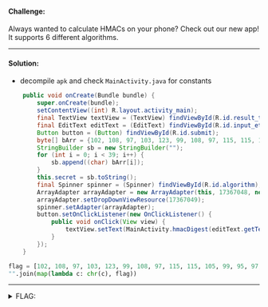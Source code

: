 #### Challenge:

Always wanted to calculate HMACs on your phone? Check out our new app! It supports 6 different algorithms.

---

#### Solution:

- decompile `apk` and check `MainActivity.java` for constants

```java
    public void onCreate(Bundle bundle) {
        super.onCreate(bundle);
        setContentView((int) R.layout.activity_main);
        final TextView textView = (TextView) findViewById(R.id.result_tv);
        final EditText editText = (EditText) findViewById(R.id.input_et);
        Button button = (Button) findViewById(R.id.submit);
        byte[] bArr = {102, 108, 97, 103, 123, 99, 108, 97, 115, 115, 105, 99, 95, 97, 112, 107, 95, 100, 101, 99, 111, 109, 112, 105, 108, 101, 95, 115, 104, 101, 110, 97, 110, 105, 103, 97, 110, 115, 125};
        StringBuilder sb = new StringBuilder("");
        for (int i = 0; i < 39; i++) {
            sb.append((char) bArr[i]);
        }
        this.secret = sb.toString();
        final Spinner spinner = (Spinner) findViewById(R.id.algorithm);
        ArrayAdapter arrayAdapter = new ArrayAdapter(this, 17367048, new String[]{"HmacMD5", "HmacSHA1", "HmacSHA224", "HmacSHA256", "HmacSHA384", "HmacSHA512"});
        arrayAdapter.setDropDownViewResource(17367049);
        spinner.setAdapter(arrayAdapter);
        button.setOnClickListener(new OnClickListener() {
            public void onClick(View view) {
                textView.setText(MainActivity.hmacDigest(editText.getText().toString(), MainActivity.this.secret, spinner.getSelectedItem().toString()));
            }
        });
    }
```

```python
flag = [102, 108, 97, 103, 123, 99, 108, 97, 115, 115, 105, 99, 95, 97, 112, 107, 95, 100, 101, 99, 111, 109, 112, 105, 108, 101, 95, 115, 104, 101, 110, 97, 110, 105, 103, 97, 110, 115, 125]
"".join(map(lambda c: chr(c), flag))
```

---

<details><summary>FLAG:</summary>

```
flag{classic_apk_decompile_shenanigans}
```

</details>
<br/>
